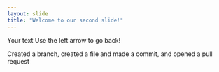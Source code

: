 ```yaml
---
layout: slide
title: "Welcome to our second slide!"
---
```

Your text
Use the left arrow to go back!

Created a branch, created a file and made a commit, and opened a pull request


